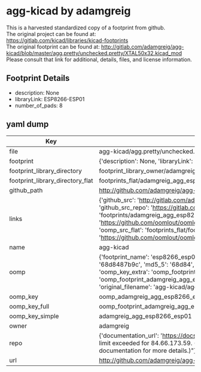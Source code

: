 # agg-kicad by adamgreig  
This is a harvested standardized copy of a footprint from github.  
The original project can be found at:  
https://gitlab.com/kicad/libraries/kicad-footprints  
The original footprint can be found at:
http://gitlab.com/adamgreig/agg-kicad/blob/master/agg.pretty/unchecked.pretty/XTAL50x32.kicad_mod
Please consult that link for additional, details, files, and license information.  
## Footprint Details
* description: None  
* libraryLink: ESP8266-ESP01  
* number_of_pads: 8  
## yaml dump  
| Key | Value |  
| --- | --- |  
| file | agg-kicad/agg.pretty/unchecked.pretty/ESP8266-ESP01.kicad_mod |  
| footprint | {'description': None, 'libraryLink': 'ESP8266-ESP01', 'number_of_pads': 8} |  
| footprint_library_directory | footprint_library_owner/adamgreig_agg-kicad |  
| footprint_library_directory_flat | footprints_flat/adamgreig_agg_esp8266_esp01/working |  
| github_path | http://github.com/adamgreig/agg-kicad/blob/master/agg.pretty/unchecked.pretty/ESP8266-ESP01.kicad_mod |  
| links | {'github_src': 'http://gitlab.com/adamgreig/agg-kicad/blob/master/agg.pretty/unchecked.pretty/XTAL50x32.kicad_mod', 'github_src_repo': 'https://gitlab.com/kicad/libraries/kicad-footprints', 'oomp_bot': 'footprints/adamgreig_agg_esp8266_esp01/working', 'oomp_bot_github': 'https://github.com/oomlout/oomlout_oomp_footprint_bot/tree/main/footprints/adamgreig_agg_esp8266_esp01/working', 'oomp_src_flat': 'footprints_flat/footprints_flat/adamgreig_agg_esp8266_esp01/working', 'oomp_src_flat_github': 'https://github.com/oomlout/oomlout_oomp_footprint_src/tree/main/footprints_flat/adamgreig_agg_esp8266_esp01/working'} |  
| name | agg-kicad |  
| oomp | {'footprint_name': 'esp8266_esp01', 'library_name': 'agg', 'md5': '68d8487b9ce02c7aa1d1f7cac68b75d8', 'md5_10': '68d8487b9c', 'md5_5': '68d84', 'md5_6': '68d848', 'oomp_key': 'oomp_adamgreig_agg_esp8266_esp01', 'oomp_key_extra': 'oomp_footprint_adamgreig_agg_esp8266_esp01', 'oomp_key_full': 'oomp_footprint_adamgreig_agg_esp8266_esp01_68d848', 'oomp_key_simple': 'adamgreig_agg_esp8266_esp01', 'original_filename': 'agg-kicad/agg.pretty/unchecked.pretty/ESP8266-ESP01.kicad_mod', 'owner_name': 'adamgreig'} |  
| oomp_key | oomp_adamgreig_agg_esp8266_esp01 |  
| oomp_key_full | oomp_footprint_adamgreig_agg_esp8266_esp01 |  
| oomp_key_simple | adamgreig_agg_esp8266_esp01 |  
| owner | adamgreig |  
| repo | {'documentation_url': 'https://docs.github.com/rest/overview/resources-in-the-rest-api#rate-limiting', 'message': "API rate limit exceeded for 84.66.173.59. (But here's the good news: Authenticated requests get a higher rate limit. Check out the documentation for more details.)"} |  
| url | http://github.com/adamgreig/agg-kicad |  

